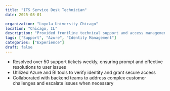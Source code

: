 ```yaml
---
title: "ITS Service Desk Technician"
date: 2025-08-01

organization: "Loyola University Chicago"
location: "Chicago, IL"
description: "Provided frontline technical support and access management."
tags: ["Support", "Azure", "Identity Management"]
categories: ["Experience"]
draft: false
---
```


- Resolved over 50 support tickets weekly, ensuring prompt and effective resolutions to user issues
- Utilized Azure and BI tools to verify identity and grant secure access
- Collaborated with backend teams to address complex customer challenges and escalate issues when necessary

